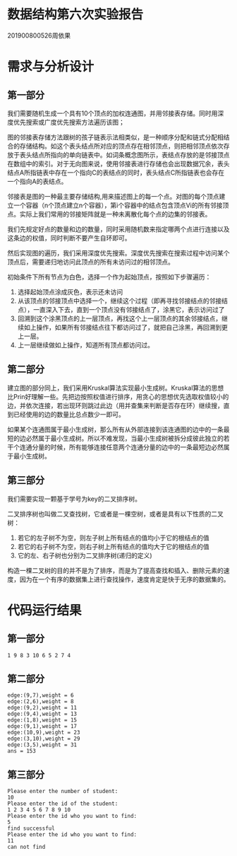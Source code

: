# 数据结构第六次实验报告
201900800526周依果
# 需求与分析设计

## 第一部分
我们需要随机生成一个具有10个顶点的加权连通图，并用邻接表存储。同时用深度优先搜索或广度优先搜索方法遍历该图；

图的邻接表存储方法跟树的孩子链表示法相类似，是一种顺序分配和链式分配相结合的存储结构。如这个表头结点所对应的顶点存在相邻顶点，则把相邻顶点依次存放于表头结点所指向的单向链表中。如词条概念图所示，表结点存放的是邻接顶点在数组中的索引。对于无向图来说，使用邻接表进行存储也会出现数据冗余，表头结点A所指链表中存在一个指向C的表结点的同时，表头结点C所指链表也会存在一个指向A的表结点。

邻接表是图的一种最主要存储结构,用来描述图上的每一个点。对图的每个顶点建立一个容器（n个顶点建立n个容器），第i个容器中的结点包含顶点Vi的所有邻接顶点。实际上我们常用的邻接矩阵就是一种未离散化每个点的边集的邻接表。

我们先规定好点的数量和边的数量，同时采用随机数来指定哪两个点进行连接以及这条边的权值，同时判断不要产生自环即可。

然后实现图的遍历，我们采用深度优先搜索。深度优先搜索在搜索过程中访问某个顶点后，需要递归地访问此顶点的所有未访问过的相邻顶点。

初始条件下所有节点为白色，选择一个作为起始顶点，按照如下步骤遍历：

1. 选择起始顶点涂成灰色，表示还未访问
2. 从该顶点的邻接顶点中选择一个，继续这个过程（即再寻找邻接结点的邻接结点），一直深入下去，直到一个顶点没有邻接结点了，涂黑它，表示访问过了
3. 回溯到这个涂黑顶点的上一层顶点，再找这个上一层顶点的其余邻接结点，继续如上操作，如果所有邻接结点往下都访问过了，就把自己涂黑，再回溯到更上一层。
4. 上一层继续做如上操作，知道所有顶点都访问过。

## 第二部分

建立图的部分同上，我们采用Kruskal算法实现最小生成树。Kruskal算法的思想比Prin好理解一些。先把边按照权值进行排序，用贪心的思想优先选取权值较小的边，并依次连接，若出现环则跳过此边（用并查集来判断是否存在环）继续搜，直到已经使用的边的数量比总点数少一即可。

如果某个连通图属于最小生成树，那么所有从外部连接到该连通图的边中的一条最短的边必然属于最小生成树。所以不难发现，当最小生成树被拆分成彼此独立的若干个连通分量的时候，所有能够连接任意两个连通分量的边中的一条最短边必然属于最小生成树。

## 第三部分

我们需要实现一颗基于学号为key的二叉排序树。

二叉排序树也叫做二叉查找树，它或者是一棵空树，或者是具有以下性质的二叉树：

1. 若它的左子树不为空，则左子树上所有结点的值均小于它的根结点的值
2. 若它的右子树不为空，则右子树上所有结点的值均大于它的根结点的值
3. 它的左、右子树也分别为二叉排序树(递归的定义)

构造一棵二叉树的目的并不是为了排序，而是为了提高查找和插入、删除元素的速度，因为在一个有序的数据集上进行查找操作，速度肯定是快于无序的数据集的。

# 代码运行结果

## 第一部分
```shell
1 9 8 3 10 6 5 2 7 4
```
## 第二部分
```shell
edge:(9,7),weight = 6
edge:(2,6),weight = 8
edge:(9,2),weight = 11
edge:(9,4),weight = 13
edge:(1,8),weight = 15
edge:(9,1),weight = 17
edge:(10,9),weight = 23
edge:(3,10),weight = 29
edge:(3,5),weight = 31
ans = 153
```
## 第三部分
```shell
Please enter the number of student:
10
Please enter the id of the student:
1 2 3 4 5 6 7 8 9 10
Please enter the id who you want to find:
5
find successful
Please enter the id who you want to find:
11
can not find
```